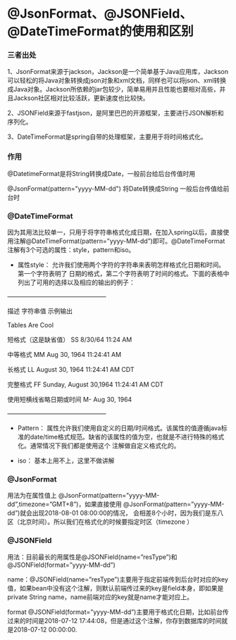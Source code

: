 # @JsonFormat、@JSONField、@DateTimeFormat的使用和区别

### 三者出处

1、JsonFormat来源于jackson，Jackson是一个简单基于Java应用库，Jackson可以轻松的将Java对象转换成json对象和xml文档，同样也可以将json、xml转换成Java对象。Jackson所依赖的jar包较少，简单易用并且性能也要相对高些，并且Jackson社区相对比较活跃，更新速度也比较快。

2、JSONField来源于fastjson，是阿里巴巴的开源框架，主要进行JSON解析和序列化。

3、DateTimeFormat是spring自带的处理框架，主要用于将时间格式化。

### 作用

@DatetimeFormat是将String转换成Date，一般前台给后台传值时用

@JsonFormat\(pattern="yyyy-MM-dd"\) 将Date转换成String 一般后台传值给前台时

### @DateTimeFormat

因为其用法比较单一，只用于将字符串格式化成日期，在加入spring以后，直接使用注解@DateTimeFormat\(pattern=”yyyy-MM-dd”\)即可。@DateTimeFormat 注解有3个可选的属性：style，pattern和iso。

* 属性style： 允许我们使用两个字符的字符串来表明怎样格式化日期和时间。第一个字符表明了 日期的格式，第二个字符表明了时间的格式。下面的表格中列出了可用的选择以及相应的输出的例子：

————————————————

描述 字符串值 示例输出

Tables    Are    Cool

短格式（这是缺省值）    SS    8/30/64 11:24 AM

中等格式    MM    Aug 30, 1964 11:24:41 AM

长格式    LL    August 30, 1964 11:24:41 AM CDT

完整格式    FF    Sunday, August 30,1964 11:24:41 AM CDT

使用短横线省略日期或时间    M-    Aug 30, 1964

————————————————

* Pattern： 属性允许我们使用自定义的日期/时间格式。该属性的值遵循java标准的date/time格式规范。缺省的该属性的值为空，也就是不进行特殊的格式化。通常情况下我们都是使用这个 注解做自定义格式化的。

* iso： 基本上用不上，这里不做讲解

### @JsonFormat

用法为在属性值上 @JsonFormat\(pattern=”yyyy-MM-dd”,timezone=”GMT+8”\)，如果直接使用 @JsonFormat\(pattern=”yyyy-MM-dd”\)就会出现2018-08-01 08:00:00的情况， 会相差8个小时，因为我们是东八区（北京时间）。所以我们在格式化的时候要指定时区（timezone ）

### @JSONField

用法：目前最长的用属性是@JSONField\(name=”resType”\)和 @JSONField\(format=”yyyy-MM-dd”\)

name：@JSONField\(name=”resType”\)主要用于指定前端传到后台时对应的key值，如果bean中没有这个注解，则默认前端传过来的key是field本身，即如果是private String name，name前端对应的key就是name才能对应上。

format @JSONField\(format=”yyyy-MM-dd”\)主要用于格式化日期，比如前台传过来的时间是2018-07-12 17:44:08，但是通过这个注解，你存到数据库的时间就是2018-07-12 00:00:00.

### 



